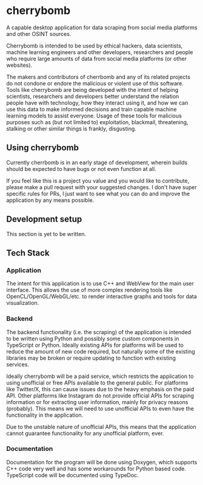 # cherrybomb
A capable desktop application for data scraping from social media platforms and other OSINT sources.

Cherrybomb is intended to be used by ethical hackers, data scientists, machine learning engineers and other developers, researchers and people who require large amounts of data from social media platforms (or other websites).

The makers and contributors of cherrbomb and any of its related projects do not condone or endore the malicious or violent use of this software. Tools like cherrybomb are being developed with the intent of helping scientists, researchers and developers better understand the relation people have with technology, how they interact using it, and how we can use this data to make informed decisions and train capable machine learning models to assist everyone. Usage of these tools for malicious purposes such as (but not limited to) exploitation, blackmail, threatening, stalking or other similar things is frankly, disgusting.

## Using cherrybomb

Currently cherrbomb is in an early stage of development, wherein builds should be expected to have bugs or not even function at all.

If you feel like this is a project you value and you would like to contribute, please make a pull request with your suggested changes. I don't have super specific rules for PRs, I just want to see what you can do and improve the application by any means possible.

## Development setup

This section is yet to be written.

## Tech Stack

### Application
The intent for this application is to use C++ and WebView for the main user interface. This allows the use of more complex rendering tools like OpenCL/OpenGL/WebGL/etc. to render interactive graphs and tools for data visualization.

### Backend
The backend functionality (i.e. the scraping) of the application is intended to be written using Python and possibly some custom components in TypeScript or Python. Ideally existing APIs for platforms will be used to reduce the amount of new code required, but naturally some of the existing libraries may be broken or require updating to function with existing services.

Ideally cherrybomb will be a paid service, which restricts the application to using unofficial or free APIs available to the general public. For platforms like Twitter/X, this can cause issues due to the heavy emphasis on the paid API. Other platforms like Instagram do not provide official APIs for scraping information or for extracting user information, mainly for privacy reasons (probably). This means we will need to use unofficial APIs to even have the functionality in the application.

Due to the unstable nature of unofficial APIs, this means that the application cannot guarantee functionality for any unofficial platform, ever.

### Documentation
Documentation for the program will be done using Doxygen, which supports C++ code very well and has some workarounds for Python based code. TypeScript code will be documented using TypeDoc.

